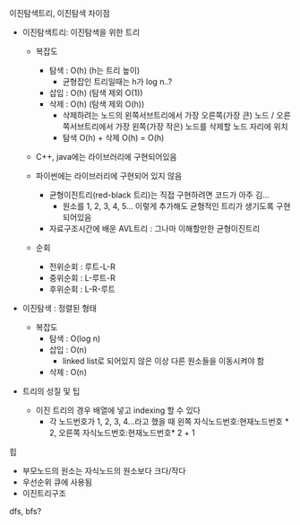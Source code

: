 이진탐색트리, 이진탐색 차이점

- 이진탐색트리: 이진탐색을 위한 트리

  - 복잡도 

    - 탐색 : O(h)    (h는 트리 높이)
      - 균형잡인 트리일때는 h가 log n..?
    - 삽입 : O(h)   (탐색 제외 O(1))
    - 삭제 : O(h)   (탐색 제외 O(h))
      - 삭제하려는 노드의 왼쪽서브트리에서 가장 오른쪽(가장 큰) 노드 / 오른쪽서브트리에서 가장 왼쪽(가장 작은) 노드를 삭제할 노드 자리에 위치
      - 탐색 O(h) + 삭제 O(h) = O(h)

  - C++, java에는 라이브러리에 구현되어있음

  - 파이썬에는 라이브러리에 구현되어 있지 않음

    - 균형이진트리(red-black 트리)는 직접 구현하려면 코드가 아주 김...
      - 원소를 1, 2, 3, 4, 5... 이렇게 추가해도 균형적인 트리가 생기도록 구현되어있음
    - 자료구조시간에 배운 AVL트리 : 그나마 이해할만한 균형이진트리

  - 순회

    - 전위순회 : 루트-L-R
    - 중위순회 : L-루트-R
    - 후위순회 : L-R-루트

    

- 이진탐색 : 정렬된 형태

  - 복잡도
    - 탐색 : O(log n)
    - 삽입 : O(n) 
      - linked list로 되어있지 않은 이상 다른 원소들을 이동시켜야 함
    - 삭제 : O(n)

- 트리의 성질 및 팁

  - 이진 트리의 경우 배열에 넣고 indexing 할 수 있다
    - 각 노드번호가 1, 2, 3, 4...라고 했을 때 왼쪽 자식노드번호:현재노드번호 * 2, 오른쪽 자식노드번호:현재노드번호* 2 + 1



힙

- 부모노드의 원소는 자식노드의 원소보다 크다/작다
- 우선순위 큐에 사용됨
- 이진트리구조



dfs, bfs?